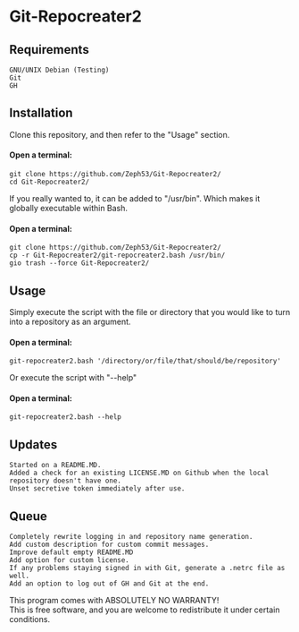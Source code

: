 # Git-Repocreater2  

## Requirements  
    GNU/UNIX Debian (Testing)
    Git
    GH

## Installation  
Clone this repository, and then refer to the "Usage" section.  
#### Open a terminal:  
    git clone https://github.com/Zeph53/Git-Repocreater2/
    cd Git-Repocreater2/

If you really wanted to, it can be added to "/usr/bin". Which makes it globally executable within Bash.  
#### Open a terminal:  
    git clone https://github.com/Zeph53/Git-Repocreater2/
    cp -r Git-Repocreater2/git-repocreater2.bash /usr/bin/
    gio trash --force Git-Repocreater2/

## Usage  
Simply execute the script with the file or directory that you would like to turn into a repository as an argument.  
#### Open a terminal:  
    git-repocreater2.bash '/directory/or/file/that/should/be/repository'
Or execute the script with "--help"  
#### Open a terminal:  
    git-repocreater2.bash --help  

## Updates  
    Started on a README.MD.
    Added a check for an existing LICENSE.MD on Github when the local repository doesn't have one.
    Unset secretive token immediately after use.
## Queue  
    Completely rewrite logging in and repository name generation.
    Add custom description for custom commit messages.
    Improve default empty README.MD
    Add option for custom license.
    If any problems staying signed in with Git, generate a .netrc file as well.
    Add an option to log out of GH and Git at the end.




This program comes with ABSOLUTELY NO WARRANTY!  
This is free software, and you are welcome to redistribute it under certain conditions.  
